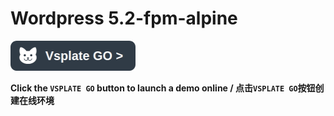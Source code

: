 # Wordpress 5.2-fpm-alpine

<a href="https://www.vsplate.com/?docker-compose=https://github.com/vsplate/dcenvs/wordpress/5.2-fpm-alpine"><img alt="VSPLATE GO" src="https://raw.githubusercontent.com/vsplate/images/master/vsgo_btn.png" width="200px"></a>

**Click the `VSPLATE GO` button to launch a demo online / 点击`VSPLATE GO`按钮创建在线环境**